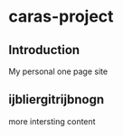 # caras-project
## Introduction
My personal one page site
## ijbliergitrijbnogn
more intersting content
